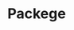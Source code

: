 ---
title: Packege
description: Fusce hic augue velit wisi quibusdam pariatur, iusto primis, nec nemo, rutrum. Vestibulum cumque laudantium. Sit ornare mollitia tenetur, aptent.
---
